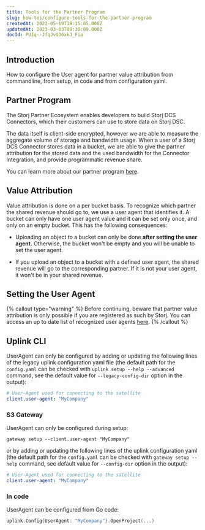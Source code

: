 ```yaml
---
title: Tools for the Partner Program
slug: how-tos/configure-tools-for-the-partner-program
createdAt: 2022-05-19T18:15:05.000Z
updatedAt: 2023-03-03T08:30:09.000Z
docId: PUIq--JfqJvG36xkJ_Fia
---
```


## Introduction

How to configure the User agent for partner value attribution from commandline, from setup, in code and from configuration yaml.

## Partner Program

The Storj Partner Ecosystem enables developers to build Storj DCS Connectors, which their customers can use to store data on Storj DSC.&#x20;

The data itself is client-side encrypted, however we are able to measure the aggregate volume of storage and bandwidth usage.  When a user of a Storj DCS Connector stores data in a bucket, we are able to give the partner attribution for the stored data and the used bandwidth for the Connector Integration, and provide programmatic revenue share.

You can learn more about our partner program [here](https://www.storj.io/partners/).

## Value Attribution

Value attribution is done on a per bucket basis. To recognize which partner the shared revenue should go to, we use a user agent that identifies it. A bucket can only have one user agent value and it can be set only once, and only on an empty bucket. This has the following consequences:

*   Uploading an object to a bucket can only be done **after setting the user agent.** Otherwise, the bucket won't be empty and you will be unable to set the user agent.

*   If you upload an object to a bucket with a defined user agent, the shared revenue will go to the corresponding partner. If it is not your user agent, it won't be in your shared revenue.

## Setting the User Agent

{% callout type="warning"  %} 
Before continuing, beware that partner value attribution is only possible if you are registered as such by Storj. You can access an up to date list of recognized user agents [here](https://github.com/storj/storj/blob/master/satellite/rewards/partners.go#L28).
{% /callout %}

## Uplink CLI

UserAgent can only be configured by adding or updating the following lines of the legacy uplink configuration yaml file (the default path for the `config.yaml` can be checked with `uplink setup --help --advanced` command, see the default value for `--legacy-config-dir` option in the output):

```yaml
# User-Agent used for connecting to the satellite
client.user-agent: "MyCompany"
```

### S3 Gateway

UserAgent can only be configured during setup:

```Text
gateway setup --client.user-agent "MyCompany"
```

or by adding or updating the following lines of the uplink configuration yaml (the default path for the `config.yaml` can be checked with `gateway setup --help` command, see default value for `--config-dir` option in the output):

```yaml
# User-Agent used for connecting to the satellite
client.user-agent: "MyCompany"
```

### In code

UserAgent can be configured from Go code:

```go
uplink.Config{UserAgent: "MyCompany"}.OpenProject(...)
```


